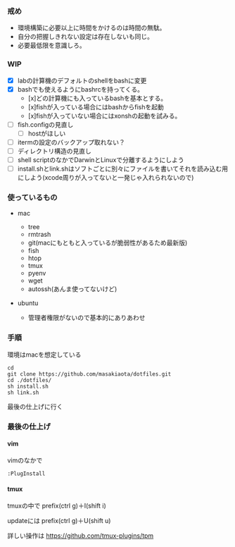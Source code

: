 ### 戒め
* 環境構築に必要以上に時間をかけるのは時間の無駄。
* 自分の把握しきれない設定は存在しないも同じ。
* 必要最低限を意識しろ。

### WIP
- [x] labの計算機のデフォルトのshellをbashに変更
- [x] bashでも使えるようにbashrcを持ってくる。
  - [x]どの計算機にも入っているbashを基本とする。
  - [x]fishが入っている場合にはbashからfishを起動
  - [x]fishが入っていない場合にはxonshの起動を試みる。
- [ ] fish.configの見直し
  - [ ] hostがほしい
- [ ] itermの設定のバックアップ取れない？
- [ ] ディレクトリ構造の見直し
- [ ] shell scriptのなかでDarwinとLinuxで分離するようにしよう
- [ ] install.shとlink.shはソフトごとに別々にファイルを書いてそれを読み込む用にしよう(xcode周りが入ってないと一発じゃ入れられないので)

### 使っているもの
- mac
  - tree
  - rmtrash
  - git(macにもともと入っているが脆弱性があるため最新版)
  - fish
  - htop
  - tmux
  - pyenv
  - wget
  - autossh(あんま使ってないけど)

- ubuntu
  - 管理者権限がないので基本的にありあわせ  

### 手順
環境はmacを想定している

```
cd 
git clone https://github.com/masakiaota/dotfiles.git
cd ./dotfiles/
sh install.sh
sh link.sh
```
最後の仕上げに行く

### 最後の仕上げ

#### vim
vimのなかで
```
:PlugInstall
```

#### tmux
tmuxの中で
prefix(ctrl g)＋I(shift i)

updateには
prefix(ctrl g)＋U(shift u)

詳しい操作は 
https://github.com/tmux-plugins/tpm
